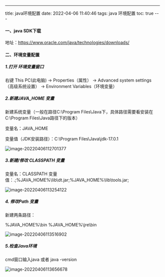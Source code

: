 ---
title: java环境配置
date: 2022-04-06 11:40:46
tags: java 环境配置
toc: true
​---

#### 一、java SDK下载

地址：https://www.oracle.com/java/technologies/downloads/

#### 二、环境变量配置

##### 1.打开 环境变量窗口

右键 This PC(此电脑) -> Properties（属性） -> Advanced system settings（高级系统设置） -> Environment Variables（环境变量）

<!--more-->

##### 2.新建JAVA_HOME 变量

新建系统变量（一般在路径C:\Program Files\Java下，具体路径需要看安装在C:\Program Files\Java路径下的版本）

变量名：JAVA_HOME

变量值（JDK安装路径）：C:\Program Files\Java\jdk-17.0.1

![image-20220406112701377](http://r61ygz0f5.hn-bkt.clouddn.com/image-20220406112701377.png)

##### 3.新建/修改 CLASSPATH 变量

变量名：CLASSPATH
变量值：.;%JAVA_HOME%\lib\dt.jar;%JAVA_HOME%\lib\tools.jar;

![image-20220406113254122](http://r61ygz0f5.hn-bkt.clouddn.com/image-20220406113254122.png)

##### 4. 修改Path 变量

新建两条路径：

%JAVA_HOME%\bin
%JAVA_HOME%\jre\bin

![image-20220406113516902](http://r61ygz0f5.hn-bkt.clouddn.com/image-20220406113516902.png)

##### 5.检查Java环境

cmd窗口输入java 或者 java -version

![image-20220406113656678](http://r61ygz0f5.hn-bkt.clouddn.com/image-20220406113656678.png)